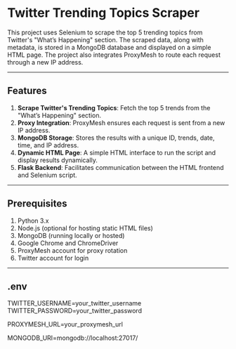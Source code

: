 # Twitter Trending Topics Scraper

This project uses Selenium to scrape the top 5 trending topics from Twitter's "What’s Happening" section. The scraped data, along with metadata, is stored in a MongoDB database and displayed on a simple HTML page. The project also integrates ProxyMesh to route each request through a new IP address.

---

## Features

1. **Scrape Twitter's Trending Topics**: Fetch the top 5 trends from the "What’s Happening" section.
2. **Proxy Integration**: ProxyMesh ensures each request is sent from a new IP address.
3. **MongoDB Storage**: Stores the results with a unique ID, trends, date, time, and IP address.
4. **Dynamic HTML Page**: A simple HTML interface to run the script and display results dynamically.
5. **Flask Backend**: Facilitates communication between the HTML frontend and Selenium script.

---

## Prerequisites

1. Python 3.x
2. Node.js (optional for hosting static HTML files)
3. MongoDB (running locally or hosted)
4. Google Chrome and ChromeDriver
5. ProxyMesh account for proxy rotation
6. Twitter account for login

---
## .env
TWITTER_USERNAME=your_twitter_username
TWITTER_PASSWORD=your_twitter_password

PROXYMESH_URL=your_proxymesh_url

MONGODB_URI=mongodb://localhost:27017/
